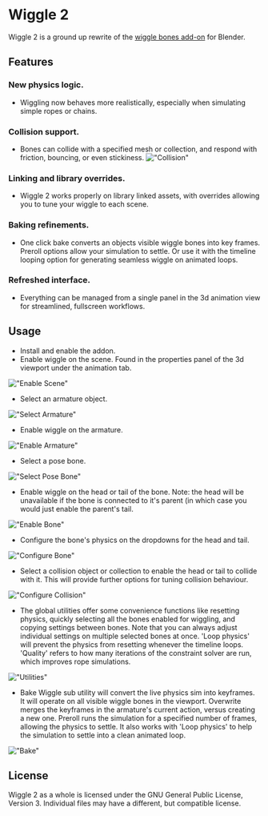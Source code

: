 <!--
Keep this document short & concise,
linking to external resources instead of including content in-line.
See 'release/text/readme.html' for the end user read-me.
-->

# Wiggle 2

Wiggle 2 is a ground up rewrite of the [wiggle bones add-on](https://github.com/shteeve3d/blender-wiggle) for Blender.

## Features

### New physics logic.
- Wiggling now behaves more realistically, especially when simulating simple ropes or chains.

### Collision support.
- Bones can collide with a specified mesh or collection, and respond with friction, bouncing, or even stickiness.
!["Collision"](/images/collision.png?raw=true "Collision")

### Linking and library overrides.
- Wiggle 2 works properly on library linked assets, with overrides allowing you to tune your wiggle to each scene.

### Baking refinements.
- One click bake converts an objects visible wiggle bones into key frames. Preroll options allow your simulation to settle. Or use it with the timeline looping option for generating seamless wiggle on animated loops. 

### Refreshed interface.
- Everything can be managed from a single panel in the 3d animation view for streamlined, fullscreen workflows.

## Usage
- Install and enable the addon.
- Enable wiggle on the scene. Found in the properties panel of the 3d viewport under the animation tab.

!["Enable Scene"](/images/enable_scene.png?raw=true "Enable Scene")
- Select an armature object.

!["Select Armature"](/images/select_armature.png?raw=true "Select Armature")
- Enable wiggle on the armature. 

!["Enable Armature"](/images/enable_armature.png?raw=true "Enable Armature")
- Select a pose bone.

!["Select Pose Bone"](/images/select_pose_bone.png?raw=true "Select Pose Bone")
- Enable wiggle on the head or tail of the bone. Note: the head will be unavailable if the bone is connected to it's parent (in which case you would just enable the parent's tail.

!["Enable Bone"](/images/enable_bone.png?raw=true "Enable Bone")
- Configure the bone's physics on the dropdowns for the head and tail.

!["Configure Bone"](/images/configure_bone.png?raw=true "Configure Bone")
- Select a collision object or collection to enable the head or tail to collide with it. This will provide further options for tuning collision behaviour.

!["Configure Collision"](/images/configure_collision.png?raw=true "Configure Collision")
- The global utilities offer some convenience functions like resetting physics, quickly selecting all the bones enabled for wiggling, and copying settings between bones. Note that you can always adjust individual settings on multiple selected bones at once. 'Loop physics' will prevent the physics from resetting whenever the timeline loops. 'Quality' refers to how many iterations of the constraint solver are run, which improves rope simulations.

!["Utilities"](/images/utilities.png?raw=true "Utilities")
- Bake Wiggle sub utility will convert the live physics sim into keyframes. It will operate on all visible wiggle bones in the viewport. Overwrite merges the keyframes in the armature's current action, versus creating a new one. Preroll runs the simulation for a specified number of frames, allowing the physics to settle. It also works with 'Loop physics' to help the simulation to settle into a clean animated loop.

!["Bake"](/images/bake.png?raw=true "Bake")

License
-------

Wiggle 2 as a whole is licensed under the GNU General Public License, Version 3.
Individual files may have a different, but compatible license.
